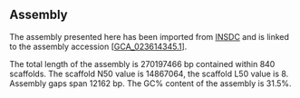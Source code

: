 **Assembly**
--------

The assembly presented here has been imported from [INSDC](http://www.insdc.org) and is linked to the assembly accession [[GCA\_023614345.1](http://www.ebi.ac.uk/ena/data/view/GCA_023614345.1)].

The total length of the assembly is 270197466 bp contained within 840 scaffolds.
The scaffold N50 value is 14867064, the scaffold L50 value is 8.
Assembly gaps span 12162 bp. The GC% content of the assembly is 31.5%.
